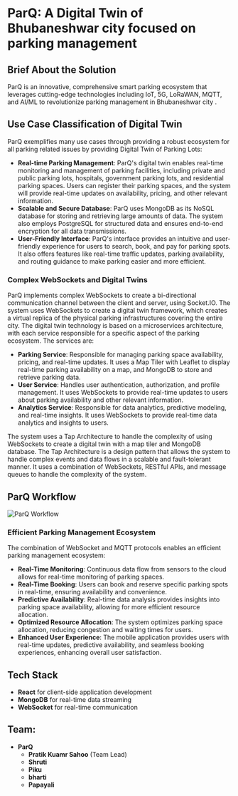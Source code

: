 # ParQ: A Digital Twin of Bhubaneshwar city focused on parking management

## Brief About the Solution

ParQ is an innovative, comprehensive smart parking ecosystem that leverages cutting-edge technologies including IoT, 5G, LoRaWAN, MQTT, and AI/ML to revolutionize parking management in Bhubaneshwar city .

## Use Case Classification of Digital Twin

ParQ exemplifies many use cases through providing a robust ecosystem for all parking related issues by providing Digital Twin of Parking Lots:

- **Real-time Parking Management**: ParQ's digital twin enables real-time monitoring and management of parking facilities, including private and public parking lots, hospitals, government parking lots, and residential parking spaces. Users can register their parking spaces, and the system will provide real-time updates on availability, pricing, and other relevant information.
- **Scalable and Secure Database**: ParQ uses MongoDB as its NoSQL database for storing and retrieving large amounts of data. The system also employs PostgreSQL for structured data and ensures end-to-end encryption for all data transmissions.
- **User-Friendly Interface**: ParQ's interface provides an intuitive and user-friendly experience for users to search, book, and pay for parking spots. It also offers features like real-time traffic updates, parking availability, and routing guidance to make parking easier and more efficient.

<!-- <div style="page-break-before:always"></div> -->

### Complex WebSockets and Digital Twins

ParQ implements complex WebSockets to create a bi-directional communication channel between the client and server, using Socket.IO. The system uses WebSockets to create a digital twin framework, which creates a virtual replica of the physical parking infrastructures covering the entire city. The digital twin technology is based on a microservices architecture, with each service responsible for a specific aspect of the parking ecosystem.
The services are:

- **Parking Service**: Responsible for managing parking space availability, pricing, and real-time updates. It uses a Map Tiler with Leaflet to display real-time parking availability on a map, and MongoDB to store and retrieve parking data.
- **User Service**: Handles user authentication, authorization, and profile management. It uses WebSockets to provide real-time updates to users about parking availability and other relevant information.
- **Analytics Service**: Responsible for data analytics, predictive modeling, and real-time insights. It uses WebSockets to provide real-time data analytics and insights to users.

The system uses a Tap Architecture to handle the complexity of using WebSockets to create a digital twin with a map tiler and MongoDB database. The Tap Architecture is a design pattern that allows the system to handle complex events and data flows in a scalable and fault-tolerant manner. It uses a combination of WebSockets, RESTful APIs, and message queues to handle the complexity of the system.

<div style="page-break-before:always"></div>

## ParQ Workflow

![ParQ Workflow](https://gcdnb.pbrd.co/images/D0RKtgd9I3rO.png?o=1)

### Efficient Parking Management Ecosystem

The combination of WebSocket and MQTT protocols enables an efficient parking management ecosystem:

- **Real-Time Monitoring**: Continuous data flow from sensors to the cloud allows for real-time monitoring of parking spaces.
- **Real-Time Booking**: Users can book and reserve specific parking spots in real-time, ensuring availability and convenience.
- **Predictive Availability**: Real-time data analysis provides insights into parking space availability, allowing for more efficient resource allocation.
- **Optimized Resource Allocation**: The system optimizes parking space allocation, reducing congestion and waiting times for users.
- **Enhanced User Experience**: The mobile application provides users with real-time updates, predictive availability, and seamless booking experiences, enhancing overall user satisfaction.

## Tech Stack

- **React** for client-side application development
- **MongoDB** for real-time data streaming
- **WebSocket** for real-time communication

## Team:

- **ParQ**
  - **Pratik Kuamr Sahoo** (Team Lead)
  - **Shruti**
  - **Piku**
  - **bharti**
  - **Papayali**
